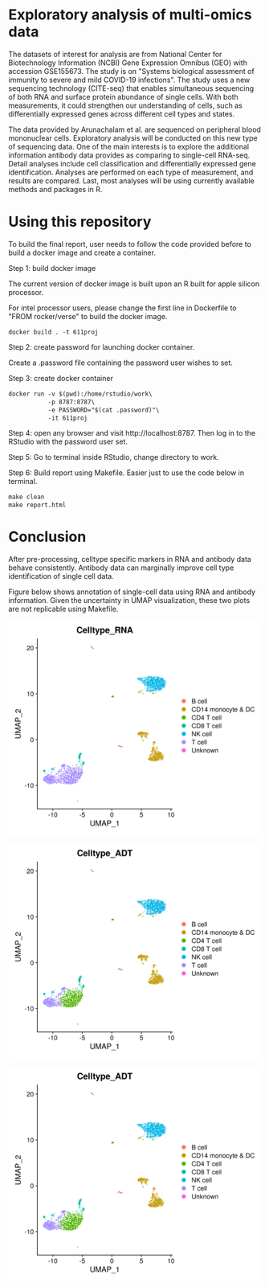 Exploratory analysis of multi-omics  data
===============================

The datasets of interest for analysis are from National Center for Biotechnology Information (NCBI) Gene Expression Omnibus (GEO) with accession GSE155673. The study is on "Systems biological assessment of immunity to severe and mild COVID-19 infections". The study uses a new sequencing technology (CITE-seq) that enables simultaneous sequencing of both RNA and surface protein abundance of single cells. With both measurements, it could strengthen our understanding of cells, such as differentially expressed genes across different cell types and states.

The data provided by Arunachalam et al. are sequenced on peripheral blood mononuclear cells. Exploratory analysis will be conducted on this new type of sequencing data. One of the main interests is to explore the additional information antibody data provides as comparing to single-cell RNA-seq. Detail analyses include cell classification and differentially expressed gene identification. Analyses are performed on each type of measurement, and results are compared. Last, most analyses will be using currently available methods and packages in R.

# Using this repository

To build the final report, user needs to follow the code provided before to build a docker image and create a container. 

Step 1: build docker image

The current version of docker image is built upon an R built for apple silicon processor.

For intel processor users, please change the first line in Dockerfile to "FROM rocker/verse" to build the docker image. 

```
docker build . -t 611proj
```

Step 2: create password for launching docker container.

Create a .password file containing the password user wishes to set.

Step 3: create docker container

```
docker run -v $(pwd):/home/rstudio/work\
           -p 8787:8787\
           -e PASSWORD="$(cat .password)"\
           -it 611proj
```

Step 4: open any browser and visit http://localhost:8787. Then log in to the RStudio with the password user set.

Step 5: Go to terminal inside RStudio, change directory to work.

Step 6: Build report using Makefile. Easier just to use the code below in terminal.

```
make clean
make report.html
```

# Conclusion


After pre-processing, celltype specific markers in RNA and antibody data behave consistently. Antibody data can marginally improve cell type identification of single cell data.

Figure below shows annotation of single-cell data using RNA and antibody information. Given the uncertainty in UMAP visualization, these two plots are not replicable using Makefile. 

![UMAP celltype RNA](./UMAP_celltypeRNA.png)

![UMAP celltype RNA](./UMAP_celltypeADT.png)

![UMAP celltype ADT](./UMAP_celltypeADT.png)